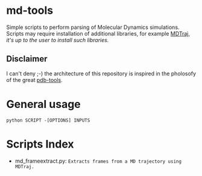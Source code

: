 # md-tools
Simple scripts to perform parsing of Molecular Dynamics simulations. Scripts may require installation of additional libraries, for example [MDTraj](https://github.com/mdtraj/mdtraj), _it's up to the user to install such libraries._

## Disclaimer
I can't deny ;-) the architecture of this repository is inspired in the pholosofy of the great [pdb-tools](https://github.com/JoaoRodrigues/pdb-tools).

# General usage

```
python SCRIPT -[OPTIONS] INPUTS
```
# Scripts Index

* md_frameextract.py: `Extracts frames from a MD trajectory using MDTraj.`
